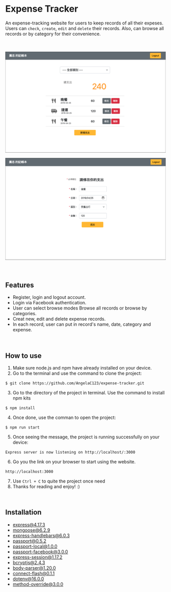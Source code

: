   
# Expense Tracker
An expense-tracking website for users to keep records of all their expeses. Users can `check`, `create`, `edit` and `delete` their records. Also, can browse all records or by category for their convenience.
<br/>
<br/>
<br/>

![This is an image](https://github.com/AngelaC123/expense-tracker/blob/main/public/expense-tracker-01.png)
<br/> 

![This is an image](https://github.com/AngelaC123/expense-tracker/blob/main/public/expense-tracker-02.png)
<br/>
<br/>
<br/>

## Features
* Register, login and logout account.
* Login via Facebook authentication.
* User can select browse modes Browse all records or browse by categories.
* Creat new, edit and delete expense records.
* In each record, user can put in record's name, date, category and expense.
<br/>

## How to use
1. Make sure node.js and npm have already installed on your device.
2. Go to the terminal and use the command to clone the project:
```
$ git clone https://github.com/AngelaC123/expense-tracker.git
```
3. Go to the directory of the project in terminal. Use the command to install npm kits
```
$ npm install
```
4. Once done, use the comman to open the project:
```
$ npm run start
```
5. Once seeing the message, the project is running successfully on your device:
```
Express server is now listening on http://localhost/:3000
```
6. Go you the link on your browser to start using the website.
```
http://localhost:3000
```
7. Use `Ctrl + C` to quite the project once need
8. Thanks for reading and enjoy! :)
<br/>

## Installation
* express@4.17.3
* mongoose@6.2.9
* express-handlebars@6.0.3
* passport@0.5.2
* passport-local@1.0.0
* passport-facebook@3.0.0
* express-session@1.17.2
* bcryptjs@2.4.3
* body-parser@1.20.0
* connect-flash@0.1.1
* dotenv@16.0.0
* method-override@3.0.0




